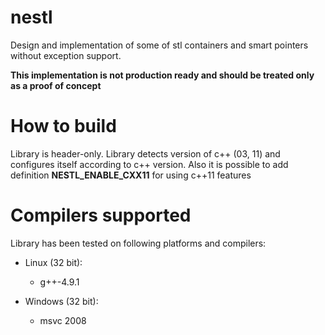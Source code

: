 nestl
=====

Design and implementation of some of stl containers and smart pointers without exception support.

**This implementation is not production ready and should be treated only as a proof of concept**


How to build
============

Library is header-only. Library detects version of c++ (03, 11) and configures itself according to c++ version.
Also it is possible to add definition **NESTL_ENABLE_CXX11** for using c++11 features



Compilers supported
===================

Library has been tested on following platforms and compilers:

* Linux (32 bit):

  - g++-4.9.1
  
* Windows (32 bit):

  - msvc 2008
